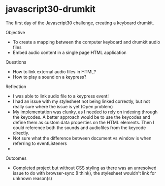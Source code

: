 # javascript30-drumkit
The first day of the Javascript30 challenge, creating a keyboard drumkit. 

Objective 
- To create a mapping between the computer keyboard and drumkit audio files
- Embed audio content in a single page HTML application

Questions
- How to link external audio files in HTML?
- How to play a sound on a keypress?


Reflection
- I was able to link audio file to a keypress event! 
- I had an issue with my stylesheet not being linked correctly, but not really sure where the issue is yet (Open problem)
- My implementation was clunky, as I needed to rely on indexing through the keycodes. A better approach would be to use the keycodes and define them as custom data properties on the HTML elements. Then I could reference both the sounds and audiofiles from the keycode directly. 
- Not sure what the difference between document vs window is when referring to eventListeners
- 
Outcomes
- Completed project but without CSS styling as there was an unresolved issue to do with browser-sync (I think), the stylesheet wouldn't link for unknown reason(s)
